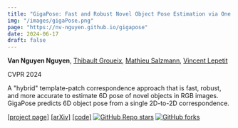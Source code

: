 ```yaml
---
title: "GigaPose: Fast and Robust Novel Object Pose Estimation via One Correspondence"
img: "/images/gigaPose.png"
page: "https://nv-nguyen.github.io/gigapose"
date: 2024-06-17
draft: false
---
```

**Van Nguyen Nguyen**, [Thibault Groueix](http://imagine.enpc.fr/~groueixt/), [Mathieu Salzmann](https://people.epfl.ch/mathieu.salzmann), [Vincent Lepetit](https://vincentlepetit.github.io/)

CVPR 2024 
 
A "hybrid" template-patch correspondence approach that is fast, robust, and more accurate to estimate 6D pose of novel objects in RGB images. GigaPose predicts 6D object pose from a single 2D-to-2D correspondence.

[[project page]](https://nv-nguyen.github.io/gigapose)   [[arXiv]](http://arxiv.org/abs/2311.14155)   [[code]](https://github.com/nv-nguyen/gigapose) [![GitHub Repo stars](https://img.shields.io/github/stars/nv-nguyen/gigapose?style=social)](https://github.com/nv-nguyen/gigapose/stargazers)
[![GitHub forks](https://img.shields.io/github/forks/nv-nguyen/gigapose?style=social)](https://github.com/nv-nguyen/gigapose/network/members) 